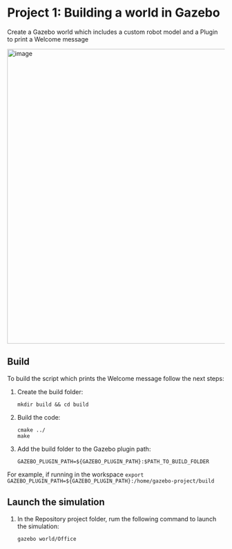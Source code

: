 # Project 1: Building a world in Gazebo
Create a Gazebo world which includes a custom robot model and a Plugin to print a Welcome message

<img width="682" alt="image" src="https://github.com/huuanhhuynguyen/RoboND-Build-My-World/assets/49252525/26dbd01a-d56a-48cc-b8b6-8fc08dc89565">

## Build
To build the script which prints the Welcome message follow the next steps:

1. Create the build folder:
    ```
    mkdir build && cd build
    ```
2. Build the code:
    ```
    cmake ../
    make
    ```
3. Add the build folder to the Gazebo plugin path:
    ```
    GAZEBO_PLUGIN_PATH=${GAZEBO_PLUGIN_PATH}:$PATH_TO_BUILD_FOLDER
    ```
For example, if running in the workspace `export GAZEBO_PLUGIN_PATH=${GAZEBO_PLUGIN_PATH}:/home/gazebo-project/build`

## Launch the simulation
1. In the Repository project folder, rum the following command to launch the simulation:
    ```
    gazebo world/Office
    ```